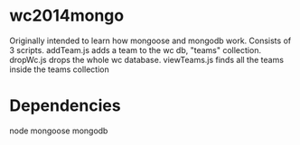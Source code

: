 wc2014mongo
===========
Originally intended to learn how mongoose and mongodb work. Consists of 3 scripts. addTeam.js adds a team to the wc db, "teams" collection. 
dropWc.js drops the whole wc database. viewTeams.js finds all the teams inside the teams collection


Dependencies
===========
node
mongoose
mongodb
